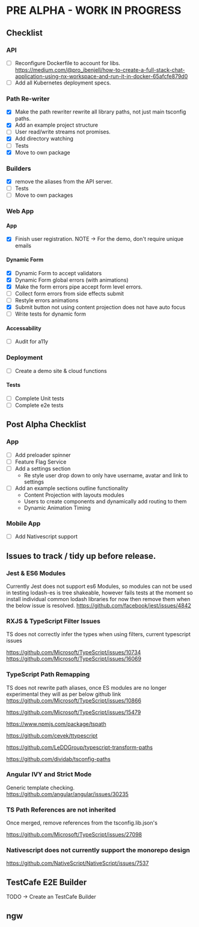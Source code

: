# PRE ALPHA - WORK IN PROGRESS

## Checklist

### API

- [ ] Reconfigure Dockerfile to account for libs.
      https://medium.com/@pro_ibenjell/how-to-create-a-full-stack-chat-application-using-nx-workspace-and-run-it-in-docker-65afcfe879d0
- [ ] Add all Kubernetes deployment specs.

### Path Re-writer

- [x] Make the path rewriter rewrite all library paths, not just main tsconfig paths.
- [x] Add an example project structure
- [ ] User read/write streams not promises.
- [x] Add directory watching
- [ ] Tests
- [x] Move to own package

### Builders

- [x] remove the aliases from the API server.
- [ ] Tests
- [ ] Move to own packages

### Web App

#### App

- [x] Finish user registration. NOTE -> For the demo, don't require unique emails

#### Dynamic Form

- [x] Dynamic Form to accept validators
- [x] Dynamic Form global errors (with animations)
- [x] Make the form errors pipe accept form level errors.
- [ ] Collect form errors from side effects submit
- [ ] Restyle errors animations
- [x] Submit button not using content projection does not have auto focus
- [ ] Write tests for dynamic form

#### Accessability

- [ ] Audit for a11y

### Deployment

- [ ] Create a demo site & cloud functions

#### Tests

- [ ] Complete Unit tests
- [ ] Complete e2e tests

## Post Alpha Checklist

### App

- [ ] Add preloader spinner
- [ ] Feature Flag Service
- [ ] Add a settings section
  - Re style user drop down to only have username, avatar and link to settings
- [ ] Add an example sections outline functionality
  - Content Projection with layouts modules
  - Users to create components and dynamically add routing to them
  - Dynamic Animation Timing

### Mobile App

- [ ] Add Nativescript support

## Issues to track / tidy up before release.

### Jest & ES6 Modules

Currently Jest does not support es6 Modules, so modules can not be used in testing
lodash-es is tree shakeable, however fails tests at the moment so install individual common lodash libraries for now then remove them when
the below issue is resolved.
https://github.com/facebook/jest/issues/4842

### RXJS & TypeScript Filter Issues

TS does not correctly infer the types when using filters, current typescript issues

https://github.com/Microsoft/TypeScript/issues/10734
https://github.com/Microsoft/TypeScript/issues/16069

### TypeScript Path Remapping

TS does not rewrite path aliases, once ES modules are no longer experimental they will as per below github link
https://github.com/Microsoft/TypeScript/issues/10866

https://github.com/Microsoft/TypeScript/issues/15479

https://www.npmjs.com/package/tspath

https://github.com/cevek/ttypescript

https://github.com/LeDDGroup/typescript-transform-paths

https://github.com/dividab/tsconfig-paths

### Angular IVY and Strict Mode

Generic template checking.
https://github.com/angular/angular/issues/30235

### TS Path References are not inherited

Once merged, remove references from the tsconfig.lib.json's

https://github.com/Microsoft/TypeScript/issues/27098

### Nativescript does not currently support the monorepo design

https://github.com/NativeScript/NativeScript/issues/7537

## TestCafe E2E Builder

TODO -> Create an TestCafe Builder

## ngw
